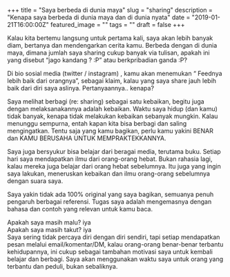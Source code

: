 +++
title = "Saya berbeda di dunia maya"
slug = "sharing"
description = "Kenapa saya berbeda di dunia maya dan di dunia nyata"
date = "2019-01-21T16:00:00Z"
featured_image = ""
tags = ""
draft = false
+++ 

Kalau kita bertemu langsung untuk pertama kali, saya akan lebih banyak diam, bertanya dan mendengarkan cerita kamu. Berbeda dengan di dunia maya, dimana jumlah saya sharing cukup banyak via tulisan,  apakah ini yang disebut “jago kandang ? :P” atau berkpribadian ganda :P?

Di bio sosial media (twitter / instagram) , kamu akan menemukan “ Feednya lebih baik dari orangnya”, sebagai klaim, kalau yang saya share jauh lebih baik dari diri saya aslinya.  Pertanyaannya.. kenapa?

Saya melihat berbagi (re: sharing) sebagai satu kebaikan, begitu juga dengan melaksanakannya adalah kebaikan. Waktu saya hidup (dan kamu) tidak banyak, kenapa tidak melakukan kebaikan sebanyak mungkin. Kalau menunggu sempurna, entah kapan kita bisa berbagi dan saling mengingatkan. Tentu saja yang kamu bagikan, perlu kamu yakini BENAR dan KAMU BERUSAHA UNTUK MEMPRAKTEKKANNYA.

Saya juga bersyukur bisa belajar dari beragai media, terutama buku. Setiap hari saya mendapatkan ilmu dari orang-orang hebat. Bukan rahasia lagi, kalau mereka juga belajar dari orang hebat sebelumnya. Itu juga yang ingin saya lakukan, meneruskan kebaikan dan ilmu orang-orang sebelumnya dengan suara saya.

Saya yakin tidak ada 100% original yang saya bagikan, semuanya penuh pengaruh berbagai referensi. Tugas saya adalah mengemasnya dengan bahasa dan contoh yang relevan untuk kamu baca.

Apakah saya masih malu? iya  
Apakah saya masih takut? iya  
Saya sering tidak percaya diri dengan diri sendiri, tapi setiap mendapatkan pesan melalui email/komentar/DM, kalau orang-orang benar-benar terbantu kehidupannya, ini cukup sebagai tambahan motivasi saya untuk kembali belajar dan berbagi. Saya akan menggunakan waktu saya untuk orang yang terbantu dan peduli, bukan sebaliknya.